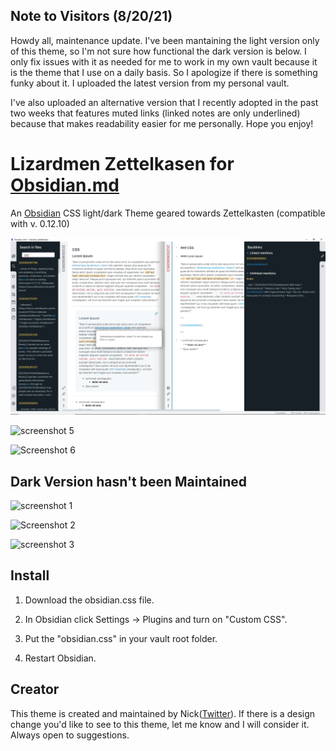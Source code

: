 ## Note to Visitors (8/20/21)

Howdy all, maintenance update. I've been mantaining the light version only of this theme, so I'm not sure how functional the dark version is below. I only fix issues with it as needed for me to work in my own vault because it is the theme that I use on a daily basis. So I apologize if there is something funky about it. I uploaded the latest version from my personal vault. 

I've also uploaded an alternative version that I recently adopted in the past two weeks that features muted links (linked notes are only underlined) because that makes readability easier for me personally. Hope you enjoy!

# Lizardmen Zettelkasen for [Obsidian.md](https://obsidian.md/)
An [Obsidian](https://obsidian.md/) CSS light/dark Theme geared towards Zettelkasten (compatible with v. 0.12.10)

![screenshot main](./screenshot.png)

![screenshot 5](./LightTwo.png)

![Screenshot 6](./LightThree.png)

## Dark Version hasn't been Maintained

![screenshot 1](./DarkOne.png)

![Screenshot 2](./DarkTwo.png)

![screenshot 3](./DarkThree.png)

## Install

1. Download the obsidian.css file.

2. In Obsidian click Settings -> Plugins and turn on "Custom CSS".

3. Put the "obsidian.css" in your vault root folder.

4. Restart Obsidian.

## Creator

This theme is created and maintained by Nick([Twitter](https://twitter.com/dogwaddle)). If there is a design change you'd like to see to this theme, let me know and I will consider it. Always open to suggestions.
